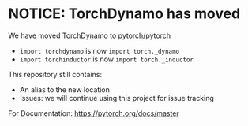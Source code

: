 # NOTICE: TorchDynamo has moved

We have moved TorchDynamo to 
[pytorch/pytorch](https://github.com/pytorch/pytorch/tree/master/torch/_dynamo)
- `import torchdynamo` is now `import torch._dynamo`
- `import torchinductor` is now `import torch._inductor`

This repository still contains:
- An alias to the new location
- Issues: we will continue using this project for issue tracking

For Documentation: https://pytorch.org/docs/master
